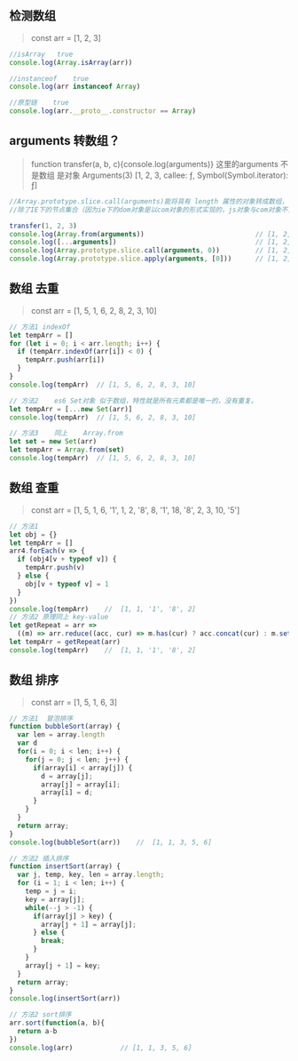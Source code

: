## 检测数组
> const arr = [1, 2, 3]
```js
//isArray	true
console.log(Array.isArray(arr))

//instanceof	true
console.log(arr instanceof Array)

//原型链    true
console.log(arr.__proto__.constructor == Array)
```
## arguments 转数组？
> function transfer(a, b, c){console.log(arguments)}
  这里的arguments 不是数组 是对象 
  Arguments(3) [1, 2, 3, callee: ƒ, Symbol(Symbol.iterator): ƒ]
```js
//Array.prototype.slice.call(arguments)能将具有 length 属性的对象转成数组，
//除了IE下的节点集合（因为ie下的dom对象是以com对象的形式实现的，js对象与com对象不能进行转换）

transfer(1, 2, 3)
console.log(Array.from(arguments))                            // [1, 2, 3]
console.log([...arguments])                                   // [1, 2, 3]
console.log(Array.prototype.slice.call(arguments, 0))         // [1, 2, 3]
console.log(Array.prototype.slice.apply(arguments, [0]))      // [1, 2, 3]
```
## 数组 去重
> const arr = [1, 5, 1, 6, 2, 8, 2, 3, 10]
```js
// 方法1 indexOf 
let tempArr = []
for (let i = 0; i < arr.length; i++) {
  if (tempArr.indexOf(arr[i]) < 0) {
    tempArr.push(arr[i])
  }
}
console.log(tempArr)  // [1, 5, 6, 2, 8, 3, 10]

// 方法2    es6 Set对象	似于数组，特性就是所有元素都是唯一的，没有重复。
let tempArr = [...new Set(arr)]
console.log(tempArr)  // [1, 5, 6, 2, 8, 3, 10]

// 方法3    同上	Array.from
let set = new Set(arr)
let tempArr = Array.from(set)
console.log(tempArr)  // [1, 5, 6, 2, 8, 3, 10]
```
## 数组 查重
> const arr = [1, 5, 1, 6, '1', 1, 2, '8', 8, '1', 18, '8', 2, 3, 10, '5']
```js
// 方法1
let obj = {}
let tempArr = []
arr4.forEach(v => {
  if (obj4[v + typeof v]) {
    tempArr.push(v)
  } else {
    obj[v + typeof v] = 1
  }
})
console.log(tempArr)    //  [1, 1, '1', '8', 2]
// 方法2 原理同上 key-value
let getRepeat = arr => 
  ((m) => arr.reduce((acc, cur) => m.has(cur) ? acc.concat(cur) : m.set(cur, 1) && acc, []))(new Map())
let tempArr = getRepeat(arr)
console.log(tempArr)    //  [1, 1, '1', '8', 2]
```
## 数组 排序
> const arr = [1, 5, 1, 6, 3]
```js
// 方法1  冒泡排序
function bubbleSort(array) {
  var len = array.length
  var d
  for(i = 0; i < len; i++) {
    for(j = 0; j < len; j++) {
      if(array[i] < array[j]) {
        d = array[j];
        array[j] = array[i];
        array[i] = d;
      }
    }
  }
  return array;
}
console.log(bubbleSort(arr))    //  [1, 1, 3, 5, 6]

// 方法2 插入排序
function insertSort(array) {
  var j, temp, key, len = array.length;
  for (i = 1; i < len; i++) {
    temp = j = i;
    key = array[j];
    while(--j > -1) {
      if(array[j] > key) {
        array[j + 1] = array[j];
      } else {
        break;
      }
    }
    array[j + 1] = key;
  }
  return array;
}
console.log(insertSort(arr))

// 方法2 sort排序
arr.sort(function(a, b){
  return a-b
})
console.log(arr)            // [1, 1, 3, 5, 6]
```
